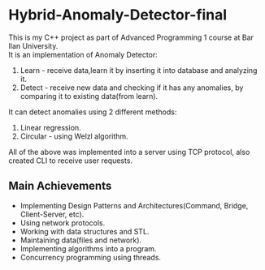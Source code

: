 # Hybrid-Anomaly-Detector-final
This is my C++ project as part of Advanced Programming 1 course at Bar Ilan University.<br/>
It is an implementation of Anomaly Detector:
1. Learn - receive data,learn it by inserting it into database and analyzing it.
2. Detect - receive new data and checking if it has any anomalies, by comparing it to existing data(from learn).

It can detect anomalies using 2 different methods:
1. Linear regression.
2. Circular - using Welzl algorithm.

All of the above was implemented into a server using TCP protocol, also created CLI to receive  user requests.

## Main Achievements
- Implementing Design Patterns and Architectures(Command, Bridge, Client-Server, etc).<br/>
- Using network protocols.<br/>
- Working with data structures and STL.<br/>
- Maintaining data(files and network).<br/>
- Implementing algorithms into a program.<br/>
- Concurrency  programming using threads.<br/>
